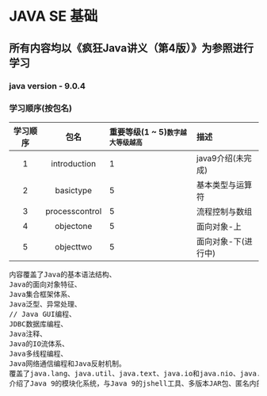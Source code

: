 # JAVA SE 基础
## 所有内容均以《疯狂Java讲义（第4版）》为参照进行学习

### java version - 9.0.4

### 学习顺序(按包名)
| 学习顺序 | 包名 | 重要等级(1 ~ 5)<small>数字越大等级越高</small> | 描述 |
|:----:|:----:|:----|:----|
| 1 | introduction | 1 | java9介绍(未完成) |
| 2 | basictype | 5 | 基本类型与运算符 |
| 3 | processcontrol | 5 | 流程控制与数组 |
| 4 | objectone | 5 | 面向对象-上 |
| 5 | objecttwo | 5 | 面向对象-下(进行中) |

<pre>
内容覆盖了Java的基本语法结构、
Java的面向对象特征、
Java集合框架体系、
Java泛型、异常处理、
// Java GUI编程、
JDBC数据库编程、
Java注释、
Java的IO流体系、
Java多线程编程、
Java网络通信编程和Java反射机制。
覆盖了java.lang、java.util、java.text、java.io和java.nio、java.sql、java.awt、javax.swing包下绝大部分类和接口。
介绍了Java 9的模块化系统，与Java 9的jshell工具、多版本JAR包、匿名内部类的菱形语法、增强的try语句、私有接口方法，以及Java 9新增的各种API功能。
</pre>